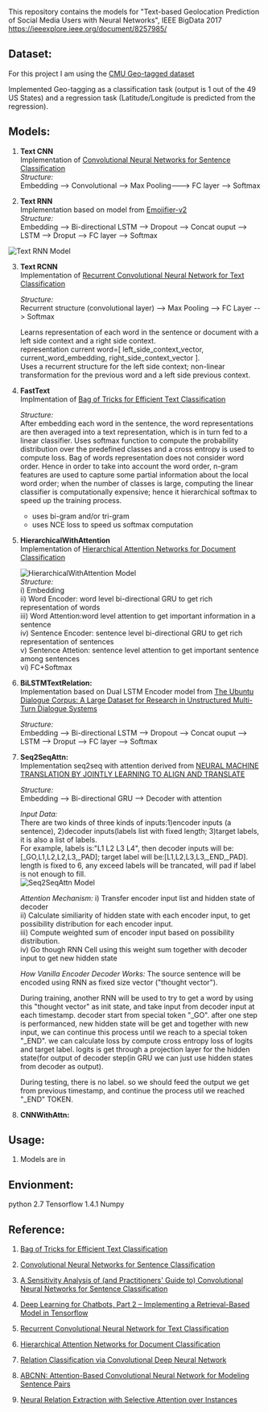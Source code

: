 
This repository contains the models for "Text-based Geolocation Prediction of Social Media Users with Neural Networks", IEEE BigData 2017
https://ieeexplore.ieee.org/document/8257985/  

## Dataset:
For this project I am using the [CMU Geo-tagged dataset](https://www.amazon.com/clouddrive/share/kfl0TTPDkXuFqTZ17WJSnhXT0q6fGkTlOTOLZ9VVPNu/folder/jRda2ADlTYy9XhWB9RUNng?_encoding=UTF8&*Version*=1&*entries*=0&mgh=1)   
  
Implemented Geo-tagging as a classification task (output is 1 out of the 49 US States) and a regression task (Latitude/Longitude is predicted from the regression).  

 
## Models:
1. **Text CNN**    
  Implementation of [Convolutional Neural Networks for Sentence Classification](http://www.aclweb.org/anthology/D14-1181)  
  *Structure:*  
  Embedding --> Convolutional --> Max Pooling---> FC layer --> Softmax

2. **Text RNN**  
  Implementation based on model from [Emojifier-v2](https://blog.csdn.net/liangyihuai/article/details/79340738)  
  *Structure:*  
  Embedding --> Bi-directional LSTM --> Dropout --> Concat ouput --> LSTM --> Droput --> FC layer --> Softmax   

![Text RNN Model](rnn.png)

3. **Text RCNN**  
    Implementation of [Recurrent Convolutional Neural Network for Text Classification](https://www.aaai.org/ocs/index.php/AAAI/AAAI15/paper/download/9745/9552)  

    *Structure:*  
    Recurrent structure (convolutional layer) --> Max Pooling --> FC Layer --> Softmax   

    Learns representation of each word in the sentence or document with a left side context and a right side context.    
    representation current word=[ left_side_context_vector, current_word_embedding, right_side_context_vector ].    
    Uses a recurrent structure for the left side context; non-linear transformation for the previous word and a left side previous context.  

4. **FastText**    
Implmentation of [Bag of Tricks for Efficient Text Classification](https://arxiv.org/abs/1607.01759)   
    
    *Structure:*  
    After embedding each word in the sentence, the word representations are then averaged into a text representation, which is in turn fed to a linear classifier. Uses softmax function to compute the probability distribution over the predefined classes and a cross entropy is used to compute loss. Bag of words representation does not consider word order. Hence in order to take into account the word order, n-gram features are used to capture some partial information about the local word order; when the number of classes is large, computing the linear classifier is computationally  expensive; hence it hierarchical softmax to speed up the training process.

     * uses bi-gram and/or tri-gram
     * uses NCE loss to speed us softmax computation

5. **HierarchicalWithAttention**    
    Implementation of [Hierarchical Attention Networks for Document Classification](https://www.cs.cmu.edu/~diyiy/docs/naacl16.pdf)  
      
     ![HierarchicalWithAttention Model](HwithAtnn.JPG)     
    *Structure:*  
      i) Embedding  
      ii) Word Encoder: word level bi-directional GRU to get rich representation of words  
      iii) Word Attention:word level attention to get important information in a sentence  
      iv) Sentence Encoder: sentence level bi-directional GRU to get rich representation of sentences  
      v) Sentence Attetion: sentence level attention to get important sentence among sentences  
      vi) FC+Softmax  

6. **BiLSTMTextRelation:**  
    Implementation based on Dual LSTM Encoder model from [The Ubuntu Dialogue Corpus: A Large Dataset for Research in Unstructured Multi-Turn Dialogue Systems](https://arxiv.org/abs/1506.08909)  

    *Structure:*  
    Embedding --> Bi-directional LSTM --> Dropout --> Concat ouput --> LSTM --> Droput --> FC layer --> Softmax   


7. **Seq2SeqAttn:**  
  Implementation seq2seq with attention derived from [NEURAL MACHINE TRANSLATION BY JOINTLY LEARNING TO ALIGN AND TRANSLATE](https://arxiv.org/pdf/1409.0473.pdf)   

    *Structure:*  
    Embedding --> Bi-directional GRU --> Decoder with attention  
      
    *Input Data:*  
    There are two kinds of three kinds of inputs:1)encoder inputs (a sentence),  2)decoder inputs(labels list with fixed length; 3)target labels, it is also a list of labels.     
    For example, labels is:"L1 L2 L3 L4", then decoder inputs will be:[_GO,L1,L2,L2,L3,_PAD]; target label will be:[L1,L2,L3,L3,_END,_PAD]. length is fixed to 6, any exceed labels will be trancated, will pad if label is not enough to fill.  
    ![Seq2SeqAttn Model](seq2seqAttention.JPG)  
    
    *Attention Mechanism:*
    i) Transfer encoder input list and hidden state of decoder  
    ii) Calculate similiarity of hidden state with each encoder input, to get possibility distribution for each encoder input.    
    iii) Compute weighted sum of encoder input based on possibility distribution.    
    iv) Go though RNN Cell using this weight sum together with decoder input to get new hidden state    

    *How Vanilla Encoder Decoder Works:* 
    The source sentence will be encoded using RNN as fixed size vector ("thought vector").  
      
    During training, another RNN will be used to try to get a word by using this "thought vector" as init state, and take input from decoder input at each timestamp. decoder start from special token "_GO". after one step is performanced, new hidden state will be get and together with new input, we can continue this process until we reach to a special token "_END". we can calculate loss by compute cross entropy loss of logits and target label. logits is get through a projection layer for the hidden state(for output of decoder step(in GRU we can just use hidden states from decoder as output).

    During testing, there is no label. so we should feed the output we get from previous timestamp, and continue the process util we reached "_END" TOKEN.


8. **CNNWithAttn:**

## Usage:
1. Models are in


## Envionment:
python 2.7
Tensorflow 1.4.1
Numpy

## Reference:  
1. [Bag of Tricks for Efficient Text Classification](https://arxiv.org/abs/1607.01759)  

2. [Convolutional Neural Networks for Sentence Classification](http://www.aclweb.org/anthology/D14-1181)  

3. [A Sensitivity Analysis of (and Practitioners' Guide to) Convolutional Neural Networks for Sentence Classification](https://arxiv.org/abs/1510.03820)  

4. [Deep Learning for Chatbots, Part 2 – Implementing a Retrieval-Based Model in Tensorflow](http://www.wildml.com/2016/07/deep-learning-for-chatbots-2-retrieval-based-model-tensorflow/)   

5. [Recurrent Convolutional Neural Network for Text Classification](https://www.aaai.org/ocs/index.php/AAAI/AAAI15/paper/download/9745/9552)      

6. [Hierarchical Attention Networks for Document Classification](http://www.cs.cmu.edu/~./hovy/papers/16HLT-hierarchical-attention-networks.pdf)    

7. [Relation Classification via Convolutional Deep Neural Network](http://www.aclweb.org/anthology/C14-1220)   

8. [ABCNN: Attention-Based Convolutional Neural Network for Modeling Sentence Pairs](https://arxiv.org/pdf/1512.05193.pdf)  

9. [Neural Relation Extraction with Selective Attention over Instances](http://nlp.csai.tsinghua.edu.cn/~lyk/publications/acl2016_nre.pdf)  



